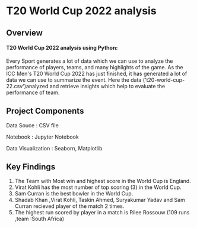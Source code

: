 # T20 World Cup 2022 analysis

## Overview

#### T20 World Cup 2022 analysis using Python:

Every Sport generates a lot of data which we can use to analyze the performance of players, teams, and many highlights of the game. As the ICC Men's T20 World Cup  2022 has just finished, it has generated a lot of data we can use to summarize the event. Here the data ('t20-world-cup-22.csv')analyzed and retrieve insights which help  to evaluate the performance of team.

## Project Components

Data Souce : CSV file

Notebook : Jupyter Notebook

Data Visualization :  Seaborn, Matplotlib


## Key Findings

1. The Team with Most win and highest score in the World Cup  is England.
2. Virat Kohli has the most number of top scoring (3) in the World Cup.
3. Sam Curran is the best bowler in the World Cup.
4. Shadab Khan ,Virat Kohli, Taskin Ahmed, Suryakumar Yadav and Sam Curran recieved player of the match 2 times.
5. The highest run scored by player in a match is Rilee Rossouw (109 runs ,team :South Africa)
